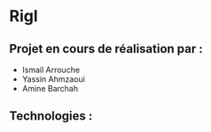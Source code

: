 # Rigl

## Projet en cours de réalisation par :
- Ismail Arrouche
- Yassin Ahmzaoui
- Amine Barchah

## Technologies :
